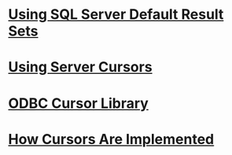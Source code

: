 # [Using SQL Server Default Result Sets](using-sql-server-default-result-sets.md)
# [Using Server Cursors](using-server-cursors.md)
# [ODBC Cursor Library](odbc-cursor-library.md)
# [How Cursors Are Implemented](how-cursors-are-implemented.md)

